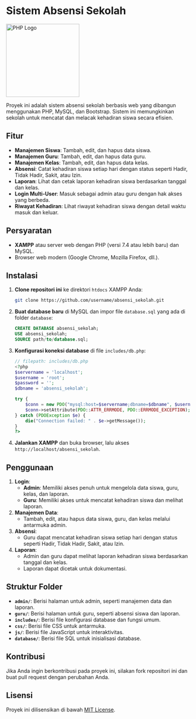 # Sistem Absensi Sekolah

<img src="https://www.logotypes101.com/logos/203/272663FA02DE2DAA2BBAE2FC39F14783/php.png" alt="PHP Logo" width="200">

Proyek ini adalah sistem absensi sekolah berbasis web yang dibangun menggunakan PHP, MySQL, dan Bootstrap. Sistem ini memungkinkan sekolah untuk mencatat dan melacak kehadiran siswa secara efisien.

## Fitur

- **Manajemen Siswa**: Tambah, edit, dan hapus data siswa.
- **Manajemen Guru**: Tambah, edit, dan hapus data guru.
- **Manajemen Kelas**: Tambah, edit, dan hapus data kelas.
- **Absensi**: Catat kehadiran siswa setiap hari dengan status seperti Hadir, Tidak Hadir, Sakit, atau Izin.
- **Laporan**: Lihat dan cetak laporan kehadiran siswa berdasarkan tanggal dan kelas.
- **Login Multi-User**: Masuk sebagai admin atau guru dengan hak akses yang berbeda.
- **Riwayat Kehadiran**: Lihat riwayat kehadiran siswa dengan detail waktu masuk dan keluar.

## Persyaratan

- **XAMPP** atau server web dengan PHP (versi 7.4 atau lebih baru) dan MySQL.
- Browser web modern (Google Chrome, Mozilla Firefox, dll.).

## Instalasi

1. **Clone repositori ini** ke direktori `htdocs` XAMPP Anda:
    ```bash
    git clone https://github.com/username/absensi_sekolah.git
    ```

2. **Buat database baru** di MySQL dan impor file `database.sql` yang ada di folder `database`:
    ```sql
    CREATE DATABASE absensi_sekolah;
    USE absensi_sekolah;
    SOURCE path/to/database.sql;
    ```

3. **Konfigurasi koneksi database** di file `includes/db.php`:
    ```php
    // filepath: includes/db.php
    <?php
    $servername = 'localhost';
    $username = 'root';
    $password = '';
    $dbname = 'absensi_sekolah';

    try {
        $conn = new PDO("mysql:host=$servername;dbname=$dbname", $username, $password);
        $conn->setAttribute(PDO::ATTR_ERRMODE, PDO::ERRMODE_EXCEPTION);
    } catch (PDOException $e) {
        die("Connection failed: " . $e->getMessage());
    }
    ?>
    ```

4. **Jalankan XAMPP** dan buka browser, lalu akses `http://localhost/absensi_sekolah`.

## Penggunaan

1. **Login**:
    - **Admin**: Memiliki akses penuh untuk mengelola data siswa, guru, kelas, dan laporan.
    - **Guru**: Memiliki akses untuk mencatat kehadiran siswa dan melihat laporan.
2. **Manajemen Data**:
    - Tambah, edit, atau hapus data siswa, guru, dan kelas melalui antarmuka admin.
3. **Absensi**:
    - Guru dapat mencatat kehadiran siswa setiap hari dengan status seperti Hadir, Tidak Hadir, Sakit, atau Izin.
4. **Laporan**:
    - Admin dan guru dapat melihat laporan kehadiran siswa berdasarkan tanggal dan kelas.
    - Laporan dapat dicetak untuk dokumentasi.

## Struktur Folder

- **`admin/`**: Berisi halaman untuk admin, seperti manajemen data dan laporan.
- **`guru/`**: Berisi halaman untuk guru, seperti absensi siswa dan laporan.
- **`includes/`**: Berisi file konfigurasi database dan fungsi umum.
- **`css/`**: Berisi file CSS untuk antarmuka.
- **`js/`**: Berisi file JavaScript untuk interaktivitas.
- **`database/`**: Berisi file SQL untuk inisialisasi database.

## Kontribusi

Jika Anda ingin berkontribusi pada proyek ini, silakan fork repositori ini dan buat pull request dengan perubahan Anda.

## Lisensi

Proyek ini dilisensikan di bawah [MIT License](https://github.com/username/absensi_sekolah/blob/main/LICENSE).